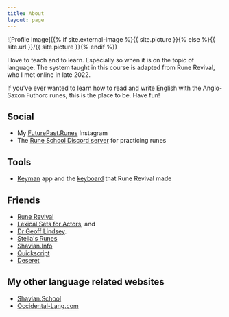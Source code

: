 ```yaml
---
title: About
layout: page
---
```

![Profile Image]({% if site.external-image %}{{ site.picture }}{% else %}{{ site.url }}/{{ site.picture }}{% endif %})



I love to teach and to learn. Especially so when it is on the topic of language. The system taught in this course is adapted from Rune Revival, who I met online in late 2022.

If you've ever wanted to learn how to read and write English with the Anglo-Saxon Futhorc runes, this is the place to be. Have fun!

<h2>Social</h2>

- My [FuturePast.Runes](https://www.instagram.com/futurepast.runes/) Instagram
- The [Rune School Discord server](https://discord.gg/BThW4fxAwN) for practicing runes

<h2>Tools</h2>

- [Keyman](https://keyman.com/) app and the [keyboard](https://keyman.com/keyboards/runeboard) that Rune Revival made

<h2>Friends</h2>

- [Rune Revival](https://www.youtube.com/@LearnRunes)
- [Lexical Sets for Actors](https://ecampusontario.pressbooks.pub/lexicalsets/chapter/introduction-2/), and 
- [Dr Geoff Lindsey](https://www.youtube.com/@DrGeoffLindsey).
- [Stella's Runes](https://rentry.co/merunes)
- [Shavian.Info](https://shavian.info)
- [Quickscript](https://en.wikipedia.org/wiki/Quikscript)
- [Deseret](https://en.wikipedia.org/wiki/Deseret_alphabet)

<h2>My other language related websites</h2>

- [Shavian.School](https://shavian.school)
- [Occidental-Lang.com](https://occidental-lang.com/)
